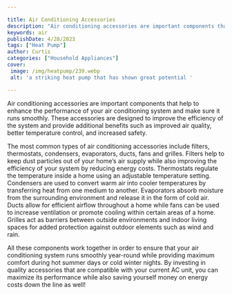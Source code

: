 ```yaml
---

title: Air Conditioning Accessories
description: "Air conditioning accessories are important components that help to enhance the performance of your air conditioning system and mak...you wont regret reading on"
keywords: air
publishDate: 4/28/2023
tags: ["Heat Pump"]
author: Curtis
categories: ["Household Appliances"]
cover: 
 image: /img/heatpump/239.webp
 alt: 'a striking heat pump that has shown great potential '

---
```


Air conditioning accessories are important components that help to enhance the performance of your air conditioning system and make sure it runs smoothly. These accessories are designed to improve the efficiency of the system and provide additional benefits such as improved air quality, better temperature control, and increased safety.

The most common types of air conditioning accessories include filters, thermostats, condensers, evaporators, ducts, fans and grilles. Filters help to keep dust particles out of your home’s air supply while also improving the efficiency of your system by reducing energy costs. Thermostats regulate the temperature inside a home using an adjustable temperature setting. Condensers are used to convert warm air into cooler temperatures by transferring heat from one medium to another. Evaporators absorb moisture from the surrounding environment and release it in the form of cold air. Ducts allow for efficient airflow throughout a home while fans can be used to increase ventilation or promote cooling within certain areas of a home. Grilles act as barriers between outside environments and indoor living spaces for added protection against outdoor elements such as wind and rain.

All these components work together in order to ensure that your air conditioning system runs smoothly year-round while providing maximum comfort during hot summer days or cold winter nights. By investing in quality accessories that are compatible with your current AC unit, you can maximize its performance while also saving yourself money on energy costs down the line as well!
